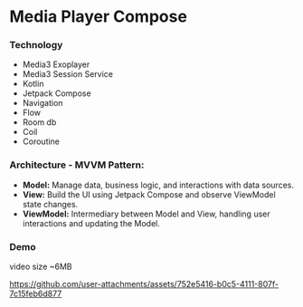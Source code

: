 # Media Player Compose

 ### Technology
- Media3 Exoplayer
- Media3 Session Service
- Kotlin
- Jetpack Compose
- Navigation
- Flow
- Room db
- Coil
- Coroutine

### Architecture - MVVM Pattern:
- **Model:** Manage data, business logic, and interactions with data sources.
- **View:** Build the UI using Jetpack Compose and observe ViewModel state changes.
- **ViewModel:** Intermediary between Model and View, handling user interactions and updating the Model.

 
### Demo
video size ~6MB

https://github.com/user-attachments/assets/752e5416-b0c5-4111-807f-7c15feb6d877
